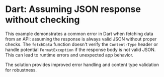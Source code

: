 # Dart: Assuming JSON response without checking

This example demonstrates a common error in Dart when fetching data from an API: assuming the response is always valid JSON without proper checks.  The `fetchData` function doesn't verify the `Content-Type` header or handle potential `FormatException` if the response body is not valid JSON.  This can lead to runtime errors and unexpected app behavior.

The solution provides improved error handling and content type validation for robustness.